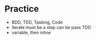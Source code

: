 Practice
====
* BDD, TDD, Tasking, Code
* Iterate must be a step can be pass TDD
* variable, then inline